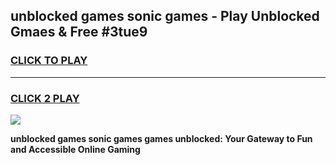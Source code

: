 
## unblocked games sonic games - Play Unblocked Gmaes & Free #3tue9
<h3>
<a href="https://news.freeplayer.one?title=unblocked_games_sonic_games&ref=03M">CLICK TO PLAY</a></h3>
<hr>

<h3>
<a href="https://news.freeplayer.one?title=unblocked_games_sonic_games&ref=03M">CLICK 2 PLAY</a>
  
</h3>

<a href="https://news.freeplayer.one?title=unblocked_games_sonic_games&ref=03M"><img src="https://clearcache.store/games.png"></a>


**unblocked games sonic games games unblocked: Your Gateway to Fun and Accessible Online Gaming**
